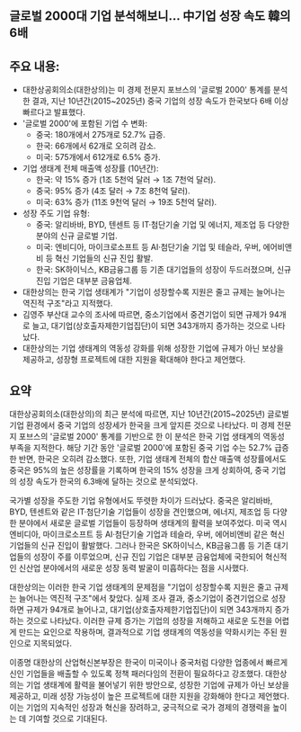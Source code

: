 ## 글로벌 2000대 기업 분석해보니... 中기업 성장 속도 韓의 6배

## 주요 내용:
*   대한상공회의소(대한상의)는 미 경제 전문지 포브스의 '글로벌 2000' 통계를 분석한 결과, 지난 10년간(2015~2025년) 중국 기업의 성장 속도가 한국보다 6배 이상 빠르다고 발표했다.
*   '글로벌 2000'에 포함된 기업 수 변화:
    *   중국: 180개에서 275개로 52.7% 급증.
    *   한국: 66개에서 62개로 오히려 감소.
    *   미국: 575개에서 612개로 6.5% 증가.
*   기업 생태계 전체 매출액 성장률 (10년간):
    *   한국: 약 15% 증가 (1조 5천억 달러 → 1조 7천억 달러).
    *   중국: 95% 증가 (4조 달러 → 7조 8천억 달러).
    *   미국: 63% 증가 (11조 9천억 달러 → 19조 5천억 달러).
*   성장 주도 기업 유형:
    *   중국: 알리바바, BYD, 텐센트 등 IT·첨단기술 기업 및 에너지, 제조업 등 다양한 분야의 신규 글로벌 기업.
    *   미국: 엔비디아, 마이크로소프트 등 AI·첨단기술 기업 및 테슬라, 우버, 에어비앤비 등 혁신 기업들의 신규 진입 활발.
    *   한국: SK하이닉스, KB금융그룹 등 기존 대기업들의 성장이 두드러졌으며, 신규 진입 기업은 대부분 금융업체.
*   대한상의는 한국 기업 생태계가 "기업이 성장할수록 지원은 줄고 규제는 늘어나는 역진적 구조"라고 지적했다.
*   김영주 부산대 교수의 조사에 따르면, 중소기업에서 중견기업이 되면 규제가 94개로 늘고, 대기업(상호출자제한기업집단)이 되면 343개까지 증가하는 것으로 나타났다.
*   대한상의는 기업 생태계의 역동성 강화를 위해 성장한 기업에 규제가 아닌 보상을 제공하고, 성장형 프로젝트에 대한 지원을 확대해야 한다고 제언했다.

## 요약

대한상공회의소(대한상의)의 최근 분석에 따르면, 지난 10년간(2015~2025년) 글로벌 기업 환경에서 중국 기업의 성장세가 한국을 크게 앞지른 것으로 나타났다. 미 경제 전문지 포브스의 '글로벌 2000' 통계를 기반으로 한 이 분석은 한국 기업 생태계의 역동성 부족을 지적한다. 해당 기간 동안 '글로벌 2000'에 포함된 중국 기업 수는 52.7% 급증한 반면, 한국은 오히려 감소했다. 또한, 기업 생태계 전체의 합산 매출액 성장률에서도 중국은 95%의 높은 성장률을 기록하며 한국의 15% 성장을 크게 상회하여, 중국 기업의 성장 속도가 한국의 6.3배에 달하는 것으로 분석되었다.

국가별 성장을 주도한 기업 유형에서도 뚜렷한 차이가 드러났다. 중국은 알리바바, BYD, 텐센트와 같은 IT·첨단기술 기업들이 성장을 견인했으며, 에너지, 제조업 등 다양한 분야에서 새로운 글로벌 기업들이 등장하며 생태계의 활력을 보여주었다. 미국 역시 엔비디아, 마이크로소프트 등 AI·첨단기술 기업과 테슬라, 우버, 에어비앤비 같은 혁신 기업들의 신규 진입이 활발했다. 그러나 한국은 SK하이닉스, KB금융그룹 등 기존 대기업들의 성장이 주를 이루었으며, 신규 진입 기업은 대부분 금융업체에 국한되어 혁신적인 신산업 분야에서의 새로운 성장 동력 발굴이 미흡하다는 점을 시사했다.

대한상의는 이러한 한국 기업 생태계의 문제점을 "기업이 성장할수록 지원은 줄고 규제는 늘어나는 역진적 구조"에서 찾았다. 실제 조사 결과, 중소기업이 중견기업으로 성장하면 규제가 94개로 늘어나고, 대기업(상호출자제한기업집단)이 되면 343개까지 증가하는 것으로 나타났다. 이러한 규제 증가는 기업의 성장을 저해하고 새로운 도전을 어렵게 만드는 요인으로 작용하며, 결과적으로 기업 생태계의 역동성을 약화시키는 주된 원인으로 지목되었다.

이종명 대한상의 산업혁신본부장은 한국이 미국이나 중국처럼 다양한 업종에서 빠르게 신인 기업들을 배출할 수 있도록 정책 패러다임의 전환이 필요하다고 강조했다. 대한상의는 기업 생태계에 활력을 불어넣기 위한 방안으로, 성장한 기업에 규제가 아닌 보상을 제공하고, 미래 성장 가능성이 높은 프로젝트에 대한 지원을 강화해야 한다고 제언했다. 이는 기업의 지속적인 성장과 혁신을 장려하고, 궁극적으로 국가 경제의 경쟁력을 높이는 데 기여할 것으로 기대된다.